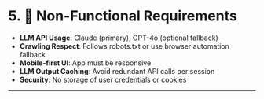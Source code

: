 # 5. 🧠 Non-Functional Requirements

- **LLM API Usage**: Claude (primary), GPT-4o (optional fallback)
- **Crawling Respect**: Follows robots.txt or use browser automation fallback
- **Mobile-first UI**: App must be responsive
- **LLM Output Caching**: Avoid redundant API calls per session
- **Security**: No storage of user credentials or cookies

---
